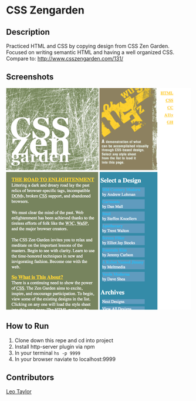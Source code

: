 # CSS Zengarden 
## Description 
Practiced HTML and CSS by copying design from CSS Zen Garden. Focused on writing semantic HTML and having a well organized CSS. Compare to: http://www.csszengarden.com/131/

## Screenshots
![](/screenshots/screenshot.png)

## How to Run
1. Clone down this repe and cd into project
1. Install http-server plugin via npm
1. In your terminal ```hs -p 9999```
1. In your browser naviate to localhost:9999

## Contributors 
[Leo Taylor](https://github.com/leotaylor)